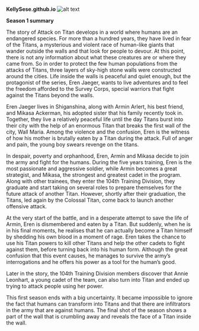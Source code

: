 **KellySese.github.io**
![alt text](https://wallpapers.com/images/high/scouting-legion-attack-on-titan-logo-hpy8im9jbawkbwqa.webp)


**Season 1 summary**

The story of Attack on Titan develops in a world where humans are an endangered species. For more than a hundred years, they have lived in fear of the Titans, a mysterious and violent race of human-like giants that wander outside the walls and that look for people to devour. At this point, there is not any information about what these creatures are or where they came from. So in order to protect the few human populations from the attacks of Titans, three layers of sky-high stone walls were constructed around the cities. Life inside the walls is peaceful and quiet enough, but the protagonist of the series, Eren Jaeger, wants to live adventures and to feel the freedom afforded to the Survey Corps, special warriors that fight against the Titans beyond the walls.

Eren Jaeger lives in Shiganshina, along with Armin Arlert, his best friend, and Mikasa Ackerman, his adopted sister that his family recently took in. Together, they live a relatively peaceful life until the day Titans burst into their city with the help of an enormous Titan that breaks the first wall of the city, Wall Maria. Among the violence and the confusion, Eren is the witness of how his mother is brutally eaten by a Titan during the attack. Full of anger and pain, the young boy swears revenge on the titans.

In despair, poverty and orphanhood, Eren, Armin and Mikasa decide to join the army and fight for the humans. During the five years training, Eren is the most passionate and aggressive soldier, while Armin becomes a great strategist, and Mikasa, the strongest and greatest cadet in the program. Along with other trainees, they enter the 104th Training Division, they graduate and start taking on several roles to prepare themselves for the future attack of another Titan.
However, shortly after their graduation, the Titans, led again by the Colossal Titan, come back to launch another offensive attack.

At the very start of the battle, and in a desperate attempt to save the life of Armin, Eren is dismembered and eaten by a Titan. But suddenly, when he is in his final moments, he realises that he can actually become a Titan himself by shedding his own blood in a moment of rage. Eren takes the chance to use his Titan powers to kill other Titans and help the other cadets to fight against them, before turning back into his human form. Although the great confusion that this event causes, he manages to survive the army’s interrogations and he offers his power as a tool for the human’s good.

Later in the story, the 104th Training Division members discover that Annie Leonhart, a young cadet of the team, can also turn into Titan and ended up trying to attack people using her power.

This first season ends with a big uncertainty. It became impossible to ignore the fact that humans can transform into Titans and that there are infiltrators in the army that are against humans. The final shot of the season shows a part of the wall that is crumbling away and reveals the face of a Titan inside the wall.

